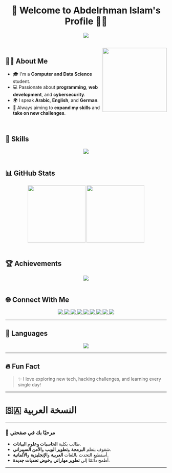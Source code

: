 <h1 align="center">👋 Welcome to Abdelrhman Islam's Profile 👨‍💻</h1>

<p align="center">
  <img src="https://readme-typing-svg.demolab.com/?lines=Computer+and+Data+Science+Student;Web+Developer;Cyber+Security+Enthusiast;Always+Learning+New+Things!&center=true&width=500&height=45">
</p>

<br clear="both">

<img align="right" height="200" src="https://cdn.dribbble.com/users/1162077/screenshots/3848914/programmer.gif" />

## 👨‍💻 About Me
- 🎓 I'm a **Computer and Data Science** student.
- 💻 Passionate about **programming**, **web development**, and **cybersecurity**.
- 🌍 I speak **Arabic**, **English**, and **German**.
- 🚀 Always aiming to **expand my skills** and **take on new challenges**.

<br clear="both">

## 🚀 Skills
<div align="center">
  <img src="https://skillicons.dev/icons?i=html,css,js,python,java,cpp,cs,php,linux,git,github,photoshop,vscode,visualstudio,r,regex,canva" />
</div>

<br clear="both">

## 📊 GitHub Stats
<div align="center">
  <img src="https://github-readme-stats.vercel.app/api?username=AbdelrhmanIslam&show_icons=true&theme=tokyonight&locale=en" height="180" />
  <img src="https://github-readme-streak-stats.herokuapp.com/?user=AbdelrhmanIslam&theme=tokyonight" height="180" />
</div>

<br clear="both">

## 🏆 Achievements
<div align="center">
  <img src="https://github-profile-trophy.vercel.app/?username=AbdelrhmanIslam&theme=algolia&row=2&column=3" />
</div>

<br clear="both">

## 🌐 Connect With Me
<p align="center">
  <a href="https://linktr.ee/abdelrhman___islam" target="_blank">
    <img src="https://img.shields.io/badge/Linktree-39E09B?style=flat-square&logo=linktree&logoColor=white" />
  </a>
  <a href="https://facebook.com/people/عبدالرحمن-اسلام/100081320320023" target="_blank">
    <img src="https://img.shields.io/badge/Facebook-1877F2?style=flat-square&logo=facebook&logoColor=white" />
  </a>
  <a href="https://tiktok.com/@abdelrhman___islam" target="_blank">
    <img src="https://img.shields.io/badge/TikTok-000000?style=flat-square&logo=tiktok&logoColor=white" />
  </a>
  <a href="https://instagram.com/abdelrhman___islam" target="_blank">
    <img src="https://img.shields.io/badge/Instagram-E4405F?style=flat-square&logo=instagram&logoColor=white" />
  </a>
  <a href="https://x.com/abrhman___islam?t=78d-nAXsRzbKoeogpGJCig&s=08" target="_blank">
    <img src="https://img.shields.io/badge/X-000000?style=flat-square&logo=twitter&logoColor=white" />
  </a>
  <a href="https://threads.net/@abdelrhman___islam" target="_blank">
    <img src="https://img.shields.io/badge/Threads-000000?style=flat-square&logo=threads&logoColor=white" />
  </a>
  <a href="https://nabee3.blogspot.com" target="_blank">
    <img src="https://img.shields.io/badge/Blogger-FF5722?style=flat-square&logo=blogger&logoColor=white" />
  </a>
  <a href="https://github.com/AbdelrhmanIslam" target="_blank">
    <img src="https://img.shields.io/badge/GitHub-181717?style=flat-square&logo=github&logoColor=white" />
  </a>
  <a href="https://linkedin.com/in/abdelrhman-islam-565747317" target="_blank">
    <img src="https://img.shields.io/badge/LinkedIn-0077B5?style=flat-square&logo=linkedin&logoColor=white" />
  </a>
</p>

---

## 💬 Languages
<div align="center">
  <img src="https://skillicons.dev/icons?i=python,java,cpp,cs,html,css,js,php,r" />
</div>

---

## 🔥 Fun Fact
> ✨ I love exploring new tech, hacking challenges, and learning every single day!

---

# 🇸🇦 النسخة العربية
---
### 👋 مرحبًا بك في صفحتي
- طالب بكلية **الحاسبات وعلوم البيانات**.
- شغوف بتعلم **البرمجة** و**تطوير الويب** و**الأمن السيبراني**.
- أستطيع التحدث باللغات **العربية** و**الإنجليزية** و**الألمانية**.
- أطمح دائمًا إلى **تطوير مهاراتي** و**خوض تحديات جديدة**.

---
